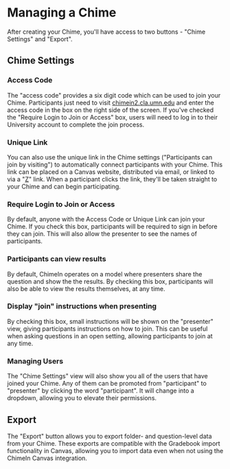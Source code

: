 # Managing a Chime

After creating your Chime, you'll have access to two buttons - "Chime Settings" and "Export".

## Chime Settings ##

### Access Code ###

The "access code" provides a six digit code which can be used to join your Chime.  Participants just need to visit [chimein2.cla.umn.edu](http://chimein2.cla.umn.edu) and enter the access code in the box on the right side of the screen.  If you've checked the "Require Login to Join or Access" box, users will need to log in to their University account to complete the join process.

### Unique Link ###

You can also use the unique link in the Chime settings ("Participants can join by visiting") to automatically connect participants with your Chime.  This link can be placed on a Canvas website, distributed via email, or linked to via a "[Z](http://z.umn.edu)" link.  When a participant clicks the link, they'll be taken straight to your Chime and can begin participating. 

### Require Login to Join or Access ###

By default, anyone with the Access Code or Unique Link can join your Chime.  If you check this box, participants will be required to sign in before they can join.  This will also allow the presenter to see the names of participants. 

### Participants can view results ###

By default, ChimeIn operates on a model where presenters share the question and show the the results.  By checking this box, participants will also be able to view the results themselves, at any time. 

### Display "join" instructions when presenting ###

By checking this box, small instructions will be shown on the "presenter" view, giving participants instructions on how to join.  This can be useful when asking questions in an open setting, allowing participants to join at any time. 

### Managing Users ###

The "Chime Settings" view will also show you all of the users that have joined your Chime.  Any of them can be promoted from "participant" to "presenter" by clicking the word "participant".  It will change into a dropdown, allowing you to elevate their permissions. 

## Export ##

The "Export" button allows you to export folder- and question-level data from your Chime.  These exports are compatible with the Gradebook import functionality in Canvas, allowing you to import data even when not using the ChimeIn Canvas integration. 


